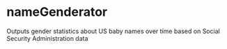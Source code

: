# nameGenderator
Outputs gender statistics about US baby names over time based on Social Security Administration data
